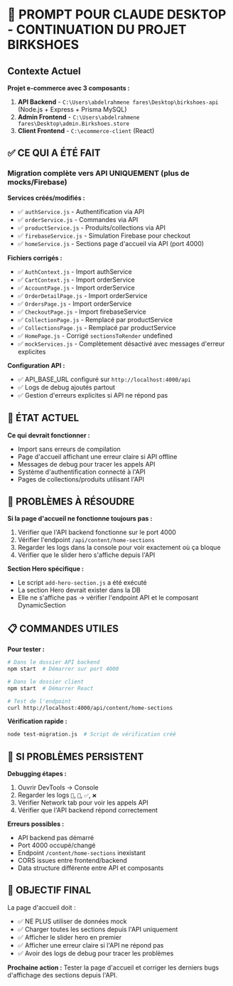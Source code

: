 # 🚀 PROMPT POUR CLAUDE DESKTOP - CONTINUATION DU PROJET BIRKSHOES

## Contexte Actuel

**Projet e-commerce avec 3 composants :**
1. **API Backend** - `C:\Users\abdelrahmene fares\Desktop\birkshoes-api` (Node.js + Express + Prisma MySQL)
2. **Admin Frontend** - `C:\Users\abdelrahmene fares\Desktop\admin.Birkshoes.store` 
3. **Client Frontend** - `C:\ecommerce-client` (React)

## ✅ CE QUI A ÉTÉ FAIT

### Migration complète vers API UNIQUEMENT (plus de mocks/Firebase)

**Services créés/modifiés :**
- ✅ `authService.js` - Authentification via API
- ✅ `orderService.js` - Commandes via API
- ✅ `productService.js` - Produits/collections via API
- ✅ `firebaseService.js` - Simulation Firebase pour checkout
- ✅ `homeService.js` - Sections page d'accueil via API (port 4000)

**Fichiers corrigés :**
- ✅ `AuthContext.js` - Import authService
- ✅ `CartContext.js` - Import orderService  
- ✅ `AccountPage.js` - Import orderService
- ✅ `OrderDetailPage.js` - Import orderService
- ✅ `OrdersPage.js` - Import orderService
- ✅ `CheckoutPage.js` - Import firebaseService
- ✅ `CollectionPage.js` - Remplacé par productService
- ✅ `CollectionsPage.js` - Remplacé par productService
- ✅ `HomePage.js` - Corrigé `sectionsToRender` undefined
- ✅ `mockServices.js` - Complètement désactivé avec messages d'erreur explicites

**Configuration API :**
- ✅ API_BASE_URL configuré sur `http://localhost:4000/api`
- ✅ Logs de debug ajoutés partout
- ✅ Gestion d'erreurs explicites si API ne répond pas

## 🎯 ÉTAT ACTUEL

**Ce qui devrait fonctionner :**
- Import sans erreurs de compilation
- Page d'accueil affichant une erreur claire si API offline
- Messages de debug pour tracer les appels API
- Système d'authentification connecté à l'API
- Pages de collections/produits utilisant l'API

## 🐛 PROBLÈMES À RÉSOUDRE

**Si la page d'accueil ne fonctionne toujours pas :**
1. Vérifier que l'API backend fonctionne sur le port 4000
2. Vérifier l'endpoint `/api/content/home-sections`
3. Regarder les logs dans la console pour voir exactement où ça bloque
4. Vérifier que le slider hero s'affiche depuis l'API

**Section Hero spécifique :**
- Le script `add-hero-section.js` a été exécuté
- La section Hero devrait exister dans la DB
- Elle ne s'affiche pas → vérifier l'endpoint API et le composant DynamicSection

## 📋 COMMANDES UTILES

**Pour tester :**
```bash
# Dans le dossier API backend
npm start  # Démarrer sur port 4000

# Dans le dossier client
npm start  # Démarrer React

# Test de l'endpoint
curl http://localhost:4000/api/content/home-sections
```

**Vérification rapide :**
```bash
node test-migration.js  # Script de vérification créé
```

## 🔧 SI PROBLÈMES PERSISTENT

**Debugging étapes :**
1. Ouvrir DevTools → Console
2. Regarder les logs `🔧`, `📡`, `✅`, `❌` 
3. Vérifier Network tab pour voir les appels API
4. Vérifier que l'API backend répond correctement

**Erreurs possibles :**
- API backend pas démarré
- Port 4000 occupé/changé
- Endpoint `/content/home-sections` inexistant
- CORS issues entre frontend/backend
- Data structure différente entre API et composants

## 🎯 OBJECTIF FINAL

La page d'accueil doit :
- ✅ NE PLUS utiliser de données mock
- ✅ Charger toutes les sections depuis l'API uniquement  
- ✅ Afficher le slider hero en premier
- ✅ Afficher une erreur claire si l'API ne répond pas
- ✅ Avoir des logs de debug pour tracer les problèmes

**Prochaine action :** Tester la page d'accueil et corriger les derniers bugs d'affichage des sections depuis l'API.
